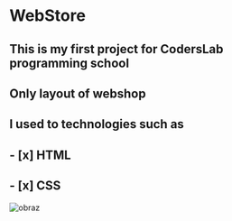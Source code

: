 # WebStore
## This is my first project for CodersLab programming school
##  Only layout of webshop

## I used to technologies such as
## - [x] HTML
## - [x] CSS


![obraz](https://user-images.githubusercontent.com/56019032/71366162-833d0c80-25a1-11ea-87f7-4dad176d61fa.png)



